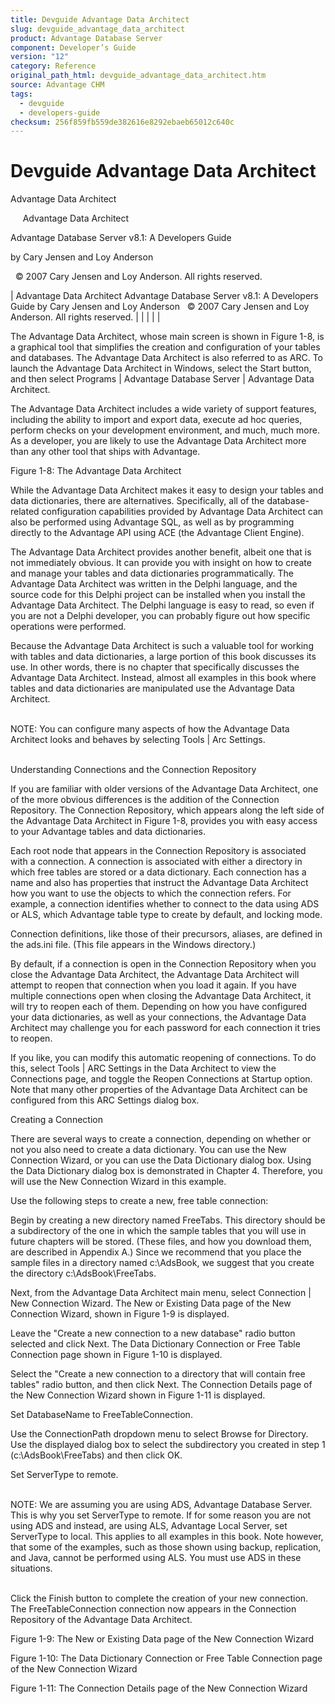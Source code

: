 ```yaml
---
title: Devguide Advantage Data Architect
slug: devguide_advantage_data_architect
product: Advantage Database Server
component: Developer’s Guide
version: "12"
category: Reference
original_path_html: devguide_advantage_data_architect.htm
source: Advantage CHM
tags:
  - devguide
  - developers-guide
checksum: 256f859fb559de382616e8292ebaeb65012c640c
---
```


# Devguide Advantage Data Architect

Advantage Data Architect

     Advantage Data Architect

Advantage Database Server v8.1: A Developers Guide

by Cary Jensen and Loy Anderson

  © 2007 Cary Jensen and Loy Anderson. All rights reserved.

| Advantage Data Architect  Advantage Database Server v8.1: A Developers Guide  by Cary Jensen and Loy Anderson    © 2007 Cary Jensen and Loy Anderson. All rights reserved. |  |  |  |  |

The Advantage Data Architect, whose main screen is shown in Figure 1-8, is a graphical tool that simplifies the creation and configuration of your tables and databases. The Advantage Data Architect is also referred to as ARC. To launch the Advantage Data Architect in Windows, select the Start button, and then select Programs | Advantage Database Server | Advantage Data Architect.

The Advantage Data Architect includes a wide variety of support features, including the ability to import and export data, execute ad hoc queries, perform checks on your development environment, and much, much more. As a developer, you are likely to use the Advantage Data Architect more than any other tool that ships with Advantage.

Figure 1-8: The Advantage Data Architect

While the Advantage Data Architect makes it easy to design your tables and data dictionaries, there are alternatives. Specifically, all of the database-related configuration capabilities provided by Advantage Data Architect can also be performed using Advantage SQL, as well as by programming directly to the Advantage API using ACE (the Advantage Client Engine).

The Advantage Data Architect provides another benefit, albeit one that is not immediately obvious. It can provide you with insight on how to create and manage your tables and data dictionaries programmatically. The Advantage Data Architect was written in the Delphi language, and the source code for this Delphi project can be installed when you install the Advantage Data Architect. The Delphi language is easy to read, so even if you are not a Delphi developer, you can probably figure out how specific operations were performed.

Because the Advantage Data Architect is such a valuable tool for working with tables and data dictionaries, a large portion of this book discusses its use. In other words, there is no chapter that specifically discusses the Advantage Data Architect. Instead, almost all examples in this book where tables and data dictionaries are manipulated use the Advantage Data Architect.

   
NOTE: You can configure many aspects of how the Advantage Data Architect looks and behaves by selecting Tools | Arc Settings.  
 

Understanding Connections and the Connection Repository

If you are familiar with older versions of the Advantage Data Architect, one of the more obvious differences is the addition of the Connection Repository. The Connection Repository, which appears along the left side of the Advantage Data Architect in Figure 1-8, provides you with easy access to your Advantage tables and data dictionaries.

Each root node that appears in the Connection Repository is associated with a connection. A connection is associated with either a directory in which free tables are stored or a data dictionary. Each connection has a name and also has properties that instruct the Advantage Data Architect how you want to use the objects to which the connection refers. For example, a connection identifies whether to connect to the data using ADS or ALS, which Advantage table type to create by default, and locking mode.

Connection definitions, like those of their precursors, aliases, are defined in the ads.ini file. (This file appears in the Windows directory.)

By default, if a connection is open in the Connection Repository when you close the Advantage Data Architect, the Advantage Data Architect will attempt to reopen that connection when you load it again. If you have multiple connections open when closing the Advantage Data Architect, it will try to reopen each of them. Depending on how you have configured your data dictionaries, as well as your connections, the Advantage Data Architect may challenge you for each password for each connection it tries to reopen.

If you like, you can modify this automatic reopening of connections. To do this, select Tools | ARC Settings in the Data Architect to view the Connections page, and toggle the Reopen Connections at Startup option. Note that many other properties of the Advantage Data Architect can be configured from this ARC Settings dialog box.

Creating a Connection

There are several ways to create a connection, depending on whether or not you also need to create a data dictionary. You can use the New Connection Wizard, or you can use the Data Dictionary dialog box. Using the Data Dictionary dialog box is demonstrated in Chapter 4. Therefore, you will use the New Connection Wizard in this example.

Use the following steps to create a new, free table connection:

Begin by creating a new directory named FreeTabs. This directory should be a subdirectory of the one in which the sample tables that you will use in future chapters will be stored. (These files, and how you download them, are described in Appendix A.) Since we recommend that you place the sample files in a directory named c:\AdsBook, we suggest that you create the directory c:\AdsBook\FreeTabs.

Next, from the Advantage Data Architect main menu, select Connection | New Connection Wizard. The New or Existing Data page of the New Connection Wizard, shown in Figure 1-9 is displayed.

Leave the "Create a new connection to a new database" radio button selected and click Next. The Data Dictionary Connection or Free Table Connection page shown in Figure 1-10 is displayed.

Select the "Create a new connection to a directory that will contain free tables" radio button, and then click Next. The Connection Details page of the New Connection Wizard shown in Figure 1-11 is displayed.

Set DatabaseName to FreeTableConnection.

Use the ConnectionPath dropdown menu to select Browse for Directory. Use the displayed dialog box to select the subdirectory you created in step 1 (c:\AdsBook\FreeTabs) and then click OK.

Set ServerType to remote.

   
NOTE: We are assuming you are using ADS, Advantage Database Server. This is why you set ServerType to remote. If for some reason you are not using ADS and instead, are using ALS, Advantage Local Server, set ServerType to local. This applies to all examples in this book. Note however, that some of the examples, such as those shown using backup, replication, and Java, cannot be performed using ALS. You must use ADS in these situations.  
 

Click the Finish button to complete the creation of your new connection. The FreeTableConnection connection now appears in the Connection Repository of the Advantage Data Architect.

Figure 1-9: The New or Existing Data page of the New Connection Wizard

Figure 1-10: The Data Dictionary Connection or Free Table Connection page of the New Connection Wizard

Figure 1-11: The Connection Details page of the New Connection Wizard
